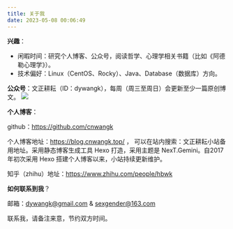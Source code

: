 ```yaml
---
title: 关于我
date: 2023-05-08 00:06:49
---
```


**兴趣**：
- 闲暇时间：研究个人博客、公众号，阅读哲学、心理学相关书籍（比如《阿德勒心理学》）。
- 技术偏好：Linux（CentOS、Rocky）、Java、Database（数据库）方向。



**公众号**：文正耕耘（ID：dywangk），每周（周三至周日）会更新至少一篇原创博文。
![](https://s1.ax1x.com/2023/03/20/ppN6GVK.jpg)


**个人博客**：

github：https://github.com/cnwangk 

个人博客地址：https://blog.cnwangk.top/ ， 可以在站内搜索：文正耕耘小站备用地址。采用静态博客生成工具 Hexo 打造，采用主题是 NexT.Gemini。自2017年初次采用 Hexo 搭建个人博客以来，小站持续更新维护。

知乎（zhihu）地址：https://www.zhihu.com/people/hbwk



**如何联系到我**？

邮箱：dywangk@gmail.com  &  sexgender@163.com


联系我，请备注来意，节约双方时间。